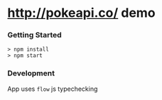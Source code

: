 # http://pokeapi.co/ demo

### Getting Started

```
> npm install
> npm start
```

### Development

App uses `flow` js typechecking